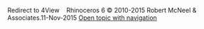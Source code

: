 ---
---

Redirect to 4View&#160;
&#160;
Rhinoceros 6 © 2010-2015 Robert McNeel &amp; Associates.11-Nov-2015
 [Open topic with navigation](4view.html) 


